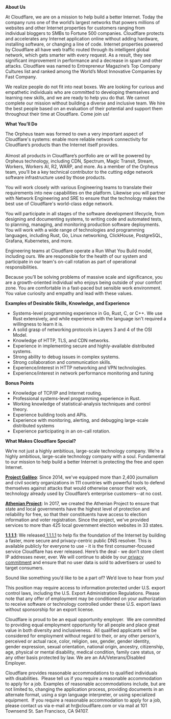 <div class="content-intro">
	<div><strong>About Us</strong></div>
	<div>
		<p>At Cloudflare, we are on a mission to help build a better Internet. Today the company runs one of the world’s largest networks that powers millions of websites and other Internet properties for customers ranging from individual bloggers to SMBs to Fortune 500 companies. Cloudflare protects and accelerates any Internet application online without adding hardware, installing software, or changing a line of code. Internet properties powered by Cloudflare all have web traffic routed through its intelligent global network, which gets smarter with every request. As a result, they see significant improvement in performance and a decrease in spam and other attacks. Cloudflare was named to Entrepreneur Magazine’s Top Company Cultures list and ranked among the World’s Most Innovative Companies by Fast Company.&nbsp;</p>
		<p><span style="font-weight: 400;">We realize people do not fit into neat boxes. We are looking for curious and empathetic individuals who are committed to developing themselves and learning new skills, and we are ready to help you do that. We cannot complete our mission without building a diverse and inclusive team. We hire the best people based on an evaluation of their potential and support them throughout their time at Cloudflare. Come join us!&nbsp;</span></p>
	</div>
</div>
<p><strong>What You’ll Do</strong></p>
<p>The Orpheus team was formed to own a very important aspect of Cloudflare's systems: enable more reliable network connectivity for Cloudflare’s products than the Internet itself provides.<br><br>Almost all products in Cloudflare’s portfolio are or will be powered by Orpheus technology, including CDN, Spectrum, Magic Transit, Stream, Workers, Workers AI, R2, WARP, and more. As a member of the Orpheus team, you’ll be a key technical contributor to the cutting edge network software infrastructure used by those products.</p>
<p>You will work closely with various Engineering teams to translate their requirements into new capabilities on the platform. Likewise you will partner with Network Engineering and SRE to ensure that the technology makes the best use of Cloudflare's world-class edge network.</p>
<p>You will participate in all stages of the software development lifecycle, from designing and documenting systems, to writing code and automated tests, to planning, managing, and monitoring production software deployments. You will work with a wide range of technologies and programming languages, including Rust, Go, Linux networking, ClickHouse, PostgreSQL, Grafana, Kubernetes, and more.</p>
<p>Engineering teams at Cloudflare operate a Run What You Build model, including ours. We are responsible for the health of our system and participate in our team's on-call rotation as part of operational responsibilities.</p>
<p>Because you’ll be solving problems of massive scale and significance, you are a growth-oriented individual who enjoys being outside of your comfort zone. You are comfortable in a fast-paced but sensible work environment. You value curiosity and empathy and lead with these values.</p>
<p><strong>Examples of Desirable Skills, Knowledge, and Experience</strong></p>
<ul>
	<li>Systems-level programming experience in Go, Rust, C, or C++. We use Rust extensively, and while experience with the language isn't required a willingness to learn it is.</li>
	<li>A solid grasp of networking protocols in Layers 3 and 4 of the OSI Model.</li>
	<li>Knowledge of HTTP, TLS, and CDN networks.</li>
	<li>Experience in implementing secure and highly-available distributed systems.</li>
	<li>Strong ability to debug issues in complex systems.</li>
	<li>Strong collaboration and communication skills.</li>
	<li>Experience/interest in HTTP networking and VPN technologies.</li>
	<li>Experience/interest in network performance monitoring and tuning</li>
</ul>
<p><strong>Bonus Points</strong></p>
<ul>
	<li>Knowledge of TCP/IP and Internet routing.</li>
	<li>Professional systems-level programming experience in Rust.</li>
	<li>Working knowledge of statistical-analysis techniques and control theory.</li>
	<li>Experience building tools and APIs.</li>
	<li>Experience with monitoring, alerting, and debugging large-scale distributed systems</li>
	<li>Experience participating in an on-call rotation.</li>
</ul>
<div class="content-conclusion">
	<p><strong>What Makes Cloudflare Special?</strong></p>
	<p><span style="font-weight: 400;">We’re not just a highly ambitious, large-scale technology company. We’re a highly ambitious, large-scale technology company with a soul. Fundamental to our mission to help build a better Internet is protecting the free and open Internet.</span></p>
	<p><a href="https://blog.cloudflare.com/protecting-free-expression-online/"><strong>Project Galileo</strong></a><span style="font-weight: 400;">: Since 2014, we've equipped more than 2,400 journalism and civil society organizations in 111 countries with powerful tools to defend themselves against attacks that would otherwise censor their work, technology already used by Cloudflare’s enterprise customers--at no cost.</span></p>
	<p><strong><a href="https://www.cloudflare.com/athenian/">Athenian Project</a></strong><span style="font-weight: 400;">: In 2017, we created the Athenian Project to ensure that state and local governments have the highest level of protection and reliability for free, so that their constituents have access to election information and voter registration. Since the project, we've provided services to more than 425 local government election websites in 33 states.</span></p>
	<p><a href="https://1.1.1.1/"><strong>1.1.1.1</strong></a><span style="font-weight: 400;">: We released</span><a href="https://1.1.1.1/"> <span style="font-weight: 400;">1.1.1.1</span></a><span style="font-weight: 400;"> to help fix the foundation of the Internet by building a faster, more secure and privacy-centric public DNS resolver. This is available publicly for everyone to use - it is the first consumer-focused service Cloudflare has ever released. Here’s the deal - we don’t store client IP addresses never, ever. We will continue to abide by our</span><a href="https://developers.cloudflare.com/1.1.1.1/privacy/public-dns-resolver"> privacy commitment</a><span style="font-weight: 400;"> and ensure that no user data is sold to advertisers or used to target consumers.</span></p>
	<p><span style="font-weight: 400;">Sound like something you’d like to be a part of? We’d love to hear from you!</span></p>
	<p><span style="font-weight: 400;">This position may require access to information protected under U.S. export control laws, including the U.S. Export Administration Regulations. Please note that any offer of employment may be conditioned on your authorization to receive software or technology controlled under these U.S. export laws without sponsorship for an export license.</span></p>
	<p><span style="font-weight: 400;">Cloudflare is proud to be an equal opportunity employer. &nbsp;We are committed to providing equal employment opportunity for all people and place great value in both diversity and inclusiveness. &nbsp;All qualified applicants will be considered for employment without regard to their, or any other person's, perceived or actual</span> <span style="font-weight: 400;">race, color, religion, sex, gender, gender identity, gender expression, sexual orientation, national origin, ancestry, citizenship, age, physical or mental disability, medical condition, family care status, or any other basis protected by law. </span><span style="font-weight: 400;">We are an AA/Veterans/Disabled Employer.</span></p>
	<p><span style="font-weight: 400;">Cloudflare provides reasonable accommodations to qualified individuals with disabilities. &nbsp;Please tell us if you require a reasonable accommodation to apply for a job. Examples of reasonable accommodations include, but are not limited to, changing the application process, providing documents in an alternate format, using a sign language interpreter, or using specialized equipment. &nbsp;If you require a reasonable accommodation to apply for a job, please contact us via e-mail at </span><span style="font-weight: 400;">hr@cloudflare.com</span><span style="font-weight: 400;"> or via mail at 101 Townsend St. San Francisco, CA 94107.</span></p>
</div>